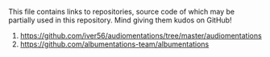 This file contains links to repositories, source code of which may be partially used in this repository. Mind giving them kudos on GitHub!


1. https://github.com/iver56/audiomentations/tree/master/audiomentations
2. https://github.com/albumentations-team/albumentations